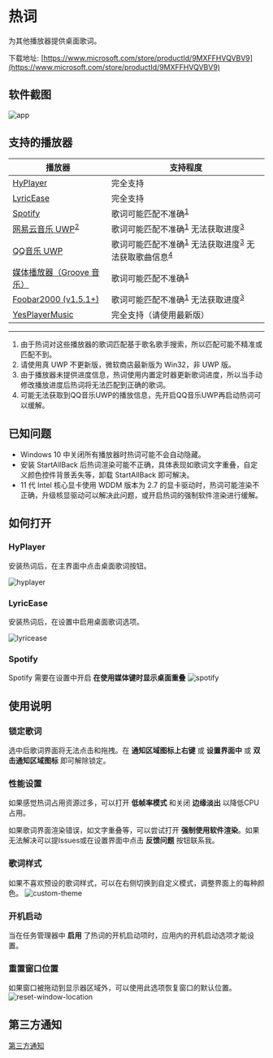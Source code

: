 # 热词

为其他播放器提供桌面歌词。

下载地址: [https://www.microsoft.com/store/productId/9MXFFHVQVBV9](https://www.microsoft.com/store/productId/9MXFFHVQVBV9)

## 软件截图
![app](https://github.com/cnbluefire/HotLyric/blob/main/assets/app.png)

## 支持的播放器   
|播放器|支持程度|
|---|---|
|[HyPlayer](https://github.com/HyPlayer/HyPlayer)|完全支持
|[LyricEase](https://github.com/brandonw3612/LyricEase)|完全支持
|[Spotify](https://www.spotify.com/)|歌词可能匹配不准确<sup><a href="#ref1">1</a></sup>
|[网易云音乐 UWP](https://github.com/JasonWei512/NetEase-Cloud-Music-UWP-Repack)<sup><a href="#ref2">2</a></sup>|歌词可能匹配不准确<sup><a href="#ref1">1</a></sup> 无法获取进度<sup><a href="#ref3">3</a></sup>
|[QQ音乐 UWP](https://www.microsoft.com/store/productId/9WZDNCRFJ1Q1)|歌词可能匹配不准确<sup><a href="#ref1">1</a></sup> 无法获取进度<sup><a href="#ref3">3</a></sup> 无法获取歌曲信息<sup><a href="#ref4">4</a></sup>
|[媒体播放器（Groove 音乐）](https://www.microsoft.com/store/productId/9WZDNCRFJ3PT)|歌词可能匹配不准确<sup><a href="#ref1">1</a>
|[Foobar2000 (v1.5.1+)](https://www.foobar2000.org/)|歌词可能匹配不准确<sup><a href="#ref1">1</a></sup> 无法获取进度<sup><a href="#ref3">3</a></sup>
|[YesPlayerMusic](https://github.com/qier222/YesPlayMusic)|完全支持（请使用最新版）
---

1. <span id="ref1">由于热词对这些播放器的歌词匹配基于歌名歌手搜索，所以匹配可能不精准或匹配不到。</span>
2. <span id="ref2">请使用真 UWP 不更新版，微软商店最新版为 Win32，非 UWP 版。</span>
3. <span id="ref3">由于播放器未提供进度信息，热词使用内置定时器更新歌词进度，所以当手动修改播放进度后热词将无法匹配到正确的歌词。</span>
4. <span id="ref4">可能无法获取到QQ音乐UWP的播放信息，先开启QQ音乐UWP再启动热词可以缓解。</span>

## 已知问题
* Windows 10 中关闭所有播放器时热词可能不会自动隐藏。
* 安装 StartAllBack 后热词渲染可能不正确，具体表现如歌词文字重叠，自定义颜色控件背景丢失等，卸载 StartAllBack 即可解决。
* 11 代 Intel 核心显卡使用 WDDM 版本为 2.7 的显卡驱动时，热词可能渲染不正确，升级核显驱动可以解决此问题，或开启热词的强制软件渲染进行缓解。

## 如何打开

### HyPlayer
安装热词后，在主界面中点击桌面歌词按钮。

![hyplayer](https://github.com/cnbluefire/HotLyric/blob/main/assets/hyplayer.png)

### LyricEase
安装热词后，在设置中启用桌面歌词选项。  

![lyricease](https://github.com/cnbluefire/HotLyric/blob/main/assets/lyricease.png)

### Spotify
Spotify 需要在设置中开启 **在使用媒体键时显示桌面重叠**
![spotify](https://github.com/cnbluefire/HotLyric/blob/main/assets/spotify.png)

## 使用说明

### 锁定歌词

选中后歌词界面将无法点击和拖拽。在 **通知区域图标上右键** 或 **设置界面中** 或 **双击通知区域图标** 即可解除锁定。

### 性能设置

如果感觉热词占用资源过多，可以打开 **低帧率模式** 和关闭 **边缘淡出** 以降低CPU占用。

如果歌词界面渲染错误，如文字重叠等，可以尝试打开 **强制使用软件渲染**。如果无法解决可以提Issues或在设置界面中点击 **反馈问题** 按钮联系我。

### 歌词样式

如果不喜欢预设的歌词样式，可以在右侧切换到自定义模式，调整界面上的每种颜色。
![custom-theme](https://github.com/cnbluefire/HotLyric/blob/main/assets/custom-theme.png)

### 开机启动
当在任务管理器中 **启用** 了热词的开机启动项时，应用内的开机启动选项才能设置。

### 重置窗口位置
如果窗口被拖动到显示器区域外，可以使用此选项恢复窗口的默认位置。
![reset-window-location](https://github.com/cnbluefire/HotLyric/blob/main/assets/reset-window-location.png)

## 第三方通知
[第三方通知](https://github.com/cnbluefire/HotLyric/blob/main/HotLyric/HotLyric.Package/ThirdPartyNotices.txt)
